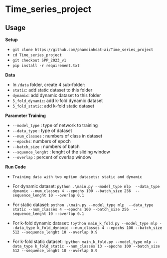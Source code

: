 # Time_series_project



## Usage

**Setup**
- `git clone https://github.com/phamdinhdat-ai/Time_series_project`
- `cd Time_series_project`
- `git checkout SPP_2023_v1`
- `pip install -r requirement.txt`


**Data**
- In `/data` folder, create 4 sub-folder: 
- `static`: add static dataset to this folder 
- `dynamic`: add dynamic dataset to this folder 
- `5_fold_dynamic`: add k-fold dynamic dataset 
- `5_fold_static`: add k-fold static dataset


**Parameter Training**

- `--model_type` : type of network to training
- `--data_type` : type of dataset
- `--num_classes` : numbers of class in dataset 
- `--epochs`: numbers of epoch
- `--batch_size` : numbers of batch
- `--squence_lenght` : lenght of the sliding window
- `--overlap` : percent of overlap window

**Run Code** 
- `Training data with two option datasets: static and dynamic`
- For dynamic dataset: `python .\main.py --model_type mlp  --data_type dynamic --num_classes 4 --epochs 100 --batch_size 256  --sequence_lenght 10 --overlap 0.1`
- For static dataset: `python .\main.py --model_type mlp  --data_type static --num_classes 4 --epochs 100 --batch_size 256  --sequence_lenght 10 --overlap 0.1`

- For k-fold dynamic dataset: `!python main_k_fold.py --model_type mlp --data_type k_fold_dynamic --num_classes 4 --epochs 100 --batch_size 512 --sequence_lenght 10 --overlap 0.9`
- For k-fold static dataset: `!python main_k_fold.py --model_type mlp --data_type k_fold_static --num_classes 13 --epochs 100 --batch_size 512 --sequence_lenght 10 --overlap 0.9`
